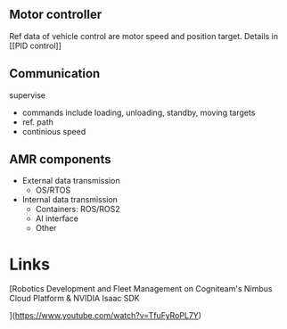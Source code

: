 ## Motor controller
Ref data of vehicle control are motor speed and position target.
Details in [[PID control]]

## Communication
supervise
+ commands include loading, unloading, standby, moving targets
+ ref. path
+ continious speed


## AMR components
- External data transmission
	- OS/RTOS
- Internal data transmission
	- Containers: ROS/ROS2
	- AI interface
	- Other


# Links
[Robotics Development and Fleet Management on Cogniteam's Nimbus Cloud Platform & NVIDIA Isaac SDK

[](https://www.youtube.com/@aaeoneurope6394)](https://www.youtube.com/watch?v=TfuFyRoPL7Y)